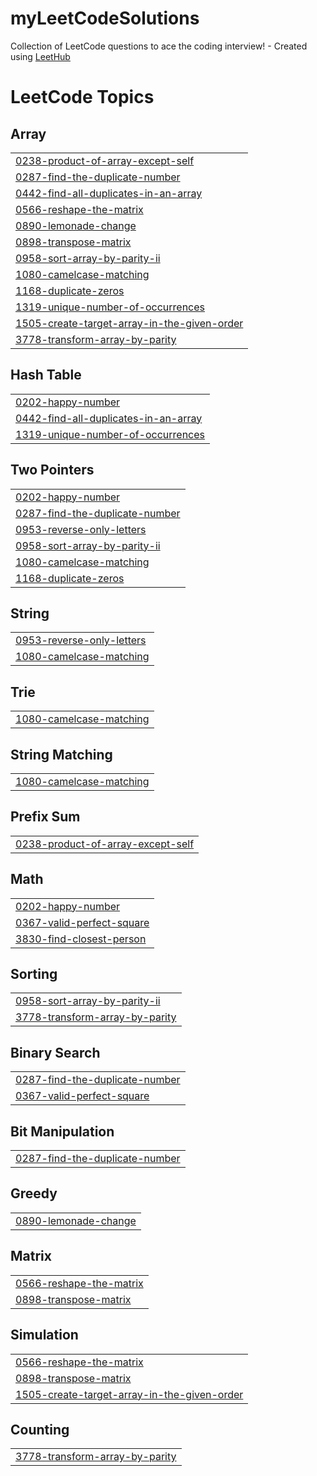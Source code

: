 # myLeetCodeSolutions
Collection of LeetCode questions to ace the coding interview! - Created using [LeetHub](https://github.com/QasimWani/LeetHub)

<!---LeetCode Topics Start-->
# LeetCode Topics
## Array
|  |
| ------- |
| [0238-product-of-array-except-self](https://github.com/minahilhussain/myLeetCodeSolutions/tree/master/0238-product-of-array-except-self) |
| [0287-find-the-duplicate-number](https://github.com/minahilhussain/myLeetCodeSolutions/tree/master/0287-find-the-duplicate-number) |
| [0442-find-all-duplicates-in-an-array](https://github.com/minahilhussain/myLeetCodeSolutions/tree/master/0442-find-all-duplicates-in-an-array) |
| [0566-reshape-the-matrix](https://github.com/minahilhussain/myLeetCodeSolutions/tree/master/0566-reshape-the-matrix) |
| [0890-lemonade-change](https://github.com/minahilhussain/myLeetCodeSolutions/tree/master/0890-lemonade-change) |
| [0898-transpose-matrix](https://github.com/minahilhussain/myLeetCodeSolutions/tree/master/0898-transpose-matrix) |
| [0958-sort-array-by-parity-ii](https://github.com/minahilhussain/myLeetCodeSolutions/tree/master/0958-sort-array-by-parity-ii) |
| [1080-camelcase-matching](https://github.com/minahilhussain/myLeetCodeSolutions/tree/master/1080-camelcase-matching) |
| [1168-duplicate-zeros](https://github.com/minahilhussain/myLeetCodeSolutions/tree/master/1168-duplicate-zeros) |
| [1319-unique-number-of-occurrences](https://github.com/minahilhussain/myLeetCodeSolutions/tree/master/1319-unique-number-of-occurrences) |
| [1505-create-target-array-in-the-given-order](https://github.com/minahilhussain/myLeetCodeSolutions/tree/master/1505-create-target-array-in-the-given-order) |
| [3778-transform-array-by-parity](https://github.com/minahilhussain/myLeetCodeSolutions/tree/master/3778-transform-array-by-parity) |
## Hash Table
|  |
| ------- |
| [0202-happy-number](https://github.com/minahilhussain/myLeetCodeSolutions/tree/master/0202-happy-number) |
| [0442-find-all-duplicates-in-an-array](https://github.com/minahilhussain/myLeetCodeSolutions/tree/master/0442-find-all-duplicates-in-an-array) |
| [1319-unique-number-of-occurrences](https://github.com/minahilhussain/myLeetCodeSolutions/tree/master/1319-unique-number-of-occurrences) |
## Two Pointers
|  |
| ------- |
| [0202-happy-number](https://github.com/minahilhussain/myLeetCodeSolutions/tree/master/0202-happy-number) |
| [0287-find-the-duplicate-number](https://github.com/minahilhussain/myLeetCodeSolutions/tree/master/0287-find-the-duplicate-number) |
| [0953-reverse-only-letters](https://github.com/minahilhussain/myLeetCodeSolutions/tree/master/0953-reverse-only-letters) |
| [0958-sort-array-by-parity-ii](https://github.com/minahilhussain/myLeetCodeSolutions/tree/master/0958-sort-array-by-parity-ii) |
| [1080-camelcase-matching](https://github.com/minahilhussain/myLeetCodeSolutions/tree/master/1080-camelcase-matching) |
| [1168-duplicate-zeros](https://github.com/minahilhussain/myLeetCodeSolutions/tree/master/1168-duplicate-zeros) |
## String
|  |
| ------- |
| [0953-reverse-only-letters](https://github.com/minahilhussain/myLeetCodeSolutions/tree/master/0953-reverse-only-letters) |
| [1080-camelcase-matching](https://github.com/minahilhussain/myLeetCodeSolutions/tree/master/1080-camelcase-matching) |
## Trie
|  |
| ------- |
| [1080-camelcase-matching](https://github.com/minahilhussain/myLeetCodeSolutions/tree/master/1080-camelcase-matching) |
## String Matching
|  |
| ------- |
| [1080-camelcase-matching](https://github.com/minahilhussain/myLeetCodeSolutions/tree/master/1080-camelcase-matching) |
## Prefix Sum
|  |
| ------- |
| [0238-product-of-array-except-self](https://github.com/minahilhussain/myLeetCodeSolutions/tree/master/0238-product-of-array-except-self) |
## Math
|  |
| ------- |
| [0202-happy-number](https://github.com/minahilhussain/myLeetCodeSolutions/tree/master/0202-happy-number) |
| [0367-valid-perfect-square](https://github.com/minahilhussain/myLeetCodeSolutions/tree/master/0367-valid-perfect-square) |
| [3830-find-closest-person](https://github.com/minahilhussain/myLeetCodeSolutions/tree/master/3830-find-closest-person) |
## Sorting
|  |
| ------- |
| [0958-sort-array-by-parity-ii](https://github.com/minahilhussain/myLeetCodeSolutions/tree/master/0958-sort-array-by-parity-ii) |
| [3778-transform-array-by-parity](https://github.com/minahilhussain/myLeetCodeSolutions/tree/master/3778-transform-array-by-parity) |
## Binary Search
|  |
| ------- |
| [0287-find-the-duplicate-number](https://github.com/minahilhussain/myLeetCodeSolutions/tree/master/0287-find-the-duplicate-number) |
| [0367-valid-perfect-square](https://github.com/minahilhussain/myLeetCodeSolutions/tree/master/0367-valid-perfect-square) |
## Bit Manipulation
|  |
| ------- |
| [0287-find-the-duplicate-number](https://github.com/minahilhussain/myLeetCodeSolutions/tree/master/0287-find-the-duplicate-number) |
## Greedy
|  |
| ------- |
| [0890-lemonade-change](https://github.com/minahilhussain/myLeetCodeSolutions/tree/master/0890-lemonade-change) |
## Matrix
|  |
| ------- |
| [0566-reshape-the-matrix](https://github.com/minahilhussain/myLeetCodeSolutions/tree/master/0566-reshape-the-matrix) |
| [0898-transpose-matrix](https://github.com/minahilhussain/myLeetCodeSolutions/tree/master/0898-transpose-matrix) |
## Simulation
|  |
| ------- |
| [0566-reshape-the-matrix](https://github.com/minahilhussain/myLeetCodeSolutions/tree/master/0566-reshape-the-matrix) |
| [0898-transpose-matrix](https://github.com/minahilhussain/myLeetCodeSolutions/tree/master/0898-transpose-matrix) |
| [1505-create-target-array-in-the-given-order](https://github.com/minahilhussain/myLeetCodeSolutions/tree/master/1505-create-target-array-in-the-given-order) |
## Counting
|  |
| ------- |
| [3778-transform-array-by-parity](https://github.com/minahilhussain/myLeetCodeSolutions/tree/master/3778-transform-array-by-parity) |
<!---LeetCode Topics End-->